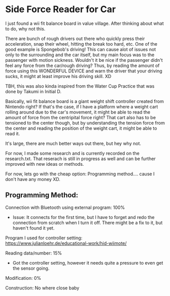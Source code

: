 # Side Force Reader for Car
I just found a wii fit balance board in value village. After thinking about what to do, why not this.

There are bunch of rough drivers out there who quickly press their acceleration, snap their wheel, hitting the break too hard, etc. 
One of the good example is Spongebob's driving! This can cause alot of issues not only to the surrounding and the car itself, but my main focus was to the passenger with motion sickness. Wouldn't it be nice if the passenger didn't feel any force from the car/rough driving? Thus, by reading the amount of force using this WONDERFUL DEVICE and warn the driver that your driving sucks, it might at least improve his driving skill. XD 

TBH, this was also kinda inspired from the Water Cup Practice that was done by Takumi in Initial D.

Basically, wii fit balance board is a giant weight shift controller created from Nintendo right? If that's the case, if I have a platform where a weight cart rolling around due to the car's movement, it might be able to read the amount of force from the centripital force right? That cart also has to be tensioned to the center though, but by understanding the tension force from the center and reading the position of the weight cart, it might be able to read it.

It's large, there are much better ways out there, but hey why not.


For now, I made some research and is currently recorded on the research.txt. That reserach is still in progress as well and can be further improved with new ideas or methods. 

For now, lets go with the cheap option: Programming method.... cause I don't have any money XD.

## Programming Method:
Connection with Bluetooth using external program: 100%
  - Issue: It connects for the first time, but I have to forget and redo the connection from scratch when I turn it off. There might be a fix to it, but haven't found it yet.
  
  Program I used for controller setting: https://www.julianloehr.de/educational-work/hid-wiimote/
  
Reading data/number: 15%
  - Got the controller setting, however it needs quite a pressure to even get the sensor going.

Modification: 0%

Construction: No where close baby
